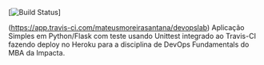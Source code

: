 [![Build Status](https://app.travis-ci.com/mateusmoreirasantana/devopslab.svg?branch=main)]

(https://app.travis-ci.com/mateusmoreirasantana/devopslab)
Aplicação Simples em Python/Flask com teste usando Unittest integrado ao Travis-CI fazendo deploy no Heroku para a disciplina de DevOps Fundamentals do MBA da Impacta. 
